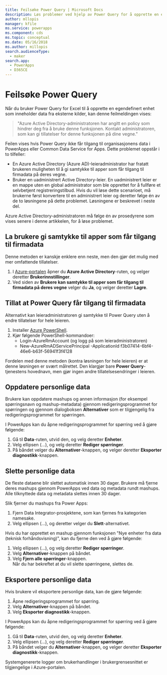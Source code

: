 ```yaml
---
title: Feilsøke Power Query | Microsoft Docs
description: Løs problemer ved hjelp av Power Query for å opprette en egendefinert enhet i Common Data Service for Apps.
author: mllopis
manager: kfile
ms.service: powerapps
ms.component: cds
ms.topic: conceptual
ms.date: 05/16/2018
ms.author: millopis
search.audienceType:
  - maker
search.app:
  - PowerApps
  - D365CE
---
```


# <a name="troubleshoot-power-query"></a>Feilsøke Power Query
Når du bruker Power Query for Excel til å opprette en egendefinert enhet som inneholder data fra eksterne kilder, kan denne feilmeldingen vises:

>"Azure Active Directory-administratoren har angitt en policy som hindrer deg fra å bruke denne funksjonen. Kontakt administratoren, som kan gi tillatelser for denne funksjonen på dine vegne."

Feilen vises hvis Power Query ikke får tilgang til organisasjonens data i PowerApps eller Common Data Service for Apps. Dette problemet oppstår i to tilfeller:

* En Azure Active Directory (Azure AD)-leieradministrator har fratatt brukeren muligheten til å gi samtykke til apper som får tilgang til firmadata på deres vegne.
* Bruker en uadministrert Active Directory-leier. En uadministrert leier er en mappe uten en global administrator som ble opprettet for å fullføre et selvbetjent registreringstilbud. Hvis du vil løse dette scenarioet, må brukerne først konvertere til en administrert leier og deretter følge én av de to løsningene på dette problemet. Løsningene er beskrevet i neste del.

Azure Active Directory-administratoren må følge én av prosedyrene som vises senere i denne artikkelen, for å løse problemet.

## <a name="allow-users-to-consent-to-apps-that-access-company-data"></a>La brukere gi samtykke til apper som får tilgang til firmadata
Denne metoden er kanskje enklere enn neste, men den gjør det mulig med mer omfattende tillatelser.

1. I [Azure-portalen](https://portal.azure.com) åpner du **Azure Active Directory**-ruten, og velger deretter **Brukerinnstillinger**.
2. Ved siden av **Brukere kan samtykke til apper som får tilgang til firmadata på deres vegne** velger du **Ja**, og velger deretter **Lagre**.

## <a name="allow-power-query-to-access-company-data"></a>Tillat at Power Query får tilgang til firmadata
Alternativt kan leieradministratoren gi samtykke til Power Query uten å endre tillatelser for hele leieren.

1. Installer [Azure PowerShell](https://docs.microsoft.com/powershell/azure/install-azurerm-ps).
2. Kjør følgende PowerShell-kommandoer:
   * Login-AzureRmAccount (og logg på som leieradministratoren)
   * New-AzureRmADServicePrincipal -ApplicationId f3b07414-6bf4-46e6-b63f-56941f3f4128

Fordelen med denne metoden (kontra løsningen for hele leieren) er at denne løsningen er svært målrettet. Den klargjør bare **Power Query**-tjenestens hovednavn, men gjør ingen andre tillatelsesendringer i leieren.

## <a name="update-personal-data"></a>Oppdatere personlige data

Brukere kan oppdatere mashups og annen informasjon (for eksempel spørringsnavn og mashup-metadata) gjennom redigeringsprogrammet for spørringen og gjennom dialogboksen **Alternativer** som er tilgjengelig fra redigeringsprogrammet for spørringen.

I PowerApps kan du åpne redigeringsprogrammet for spørring ved å gjøre følgende:
1. Gå til **Data**-ruten, utvid den, og velg deretter **Enheter**. 
2. Velg ellipsen (...), og velg deretter **Rediger spørringer**.
3. På båndet velger du **Alternativer**-knappen, og velger deretter **Eksporter diagnostikk**-knappen.


## <a name="delete-personal-data"></a>Slette personlige data

De fleste dataene blir slettet automatisk innen 30 dager. Brukere må fjerne deres mashups gjennom PowerApps ved data og metadata rundt mashups. Alle tilknyttede data og metadata slettes innen 30 dager.

Slik fjerner du mashups fra Power Apps:
1. Fjern Data Integrator-prosjektene, som kan fjernes fra kategorien namesake.
2. Velg ellipsen (…), og deretter velger du **Slett**-alternativet.

Hvis du har opprettet en mashup gjennom funksjonen "Nye enheter fra data (teknisk forhåndsvisning)", kan du fjerne den ved å gjøre følgende:
1. Velg ellipsen (...), og velg deretter **Rediger spørringer**.
2. Velg **Alternativer**-knappen på båndet.
3. Velg **Fjern alle spørringer**-knappen.  
    Når du har bekreftet at du vil slette spørringene, slettes de.

## <a name="export-personal-data"></a>Eksportere personlige data

Hvis brukere vil eksportere personlige data, kan de gjøre følgende:
1. Åpne redigeringsprogrammet for spørring.
2. Velg **Alternativer**-knappen på båndet.
3. Velg **Eksporter diagnostikk**-knappen.

I PowerApps kan du åpne redigeringsprogrammet for spørring ved å gjøre følgende:
1. Gå til **Data**-ruten, utvid den, og velg deretter **Enheter**.
2. Velg ellipsen (...), og velg deretter **Rediger spørringer**. 
3. På båndet velger du **Alternativer**-knappen, og velger deretter **Eksporter diagnostikk**-knappen.

Systemgenererte logger om brukerhandlinger i brukergrensesnittet er tilgjengelige i Azure-portalen.



